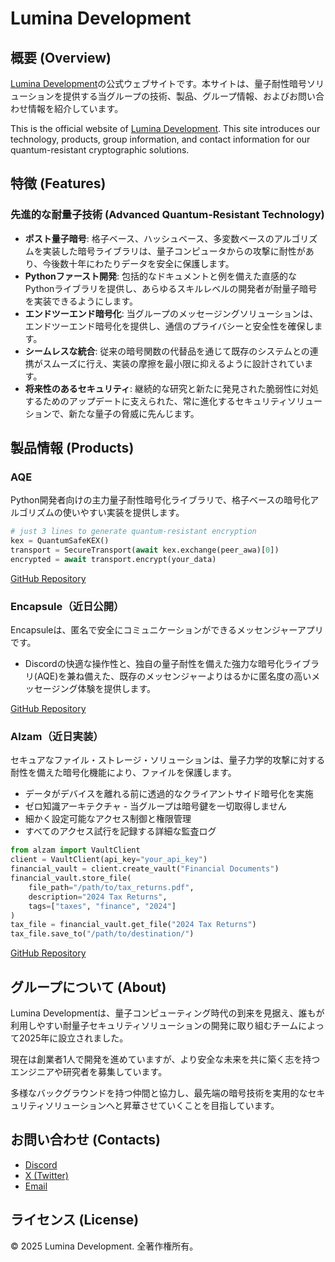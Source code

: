 # Lumina Development

## 概要 (Overview)
[Lumina Development](https://lumina-group.github.io/Lumina/)の公式ウェブサイトです。本サイトは、量子耐性暗号ソリューションを提供する当グループの技術、製品、グループ情報、およびお問い合わせ情報を紹介しています。

This is the official website of [Lumina Development](https://lumina-group.github.io/Lumina/). This site introduces our technology, products, group information, and contact information for our quantum-resistant cryptographic solutions.

## 特徴 (Features)
### 先進的な耐量子技術 (Advanced Quantum-Resistant Technology)
- **ポスト量子暗号**: 格子ベース、ハッシュベース、多変数ベースのアルゴリズムを実装した暗号ライブラリは、量子コンピュータからの攻撃に耐性があり、今後数十年にわたりデータを安全に保護します。
- **Pythonファースト開発**: 包括的なドキュメントと例を備えた直感的なPythonライブラリを提供し、あらゆるスキルレベルの開発者が耐量子暗号を実装できるようにします。
- **エンドツーエンド暗号化**: 当グループのメッセージングソリューションは、エンドツーエンド暗号化を提供し、通信のプライバシーと安全性を確保します。
- **シームレスな統合**: 従来の暗号関数の代替品を通じて既存のシステムとの連携がスムーズに行え、実装の摩擦を最小限に抑えるように設計されています。
- **将来性のあるセキュリティ**: 継続的な研究と新たに発見された脆弱性に対処するためのアップデートに支えられた、常に進化するセキュリティソリューションで、新たな量子の脅威に先んじます。

## 製品情報 (Products)
### AQE
Python開発者向けの主力量子耐性暗号化ライブラリで、格子ベースの暗号化アルゴリズムの使いやすい実装を提供します。

```python
# just 3 lines to generate quantum-resistant encryption
kex = QuantumSafeKEX()
transport = SecureTransport(await kex.exchange(peer_awa)[0])
encrypted = await transport.encrypt(your_data)
```

[GitHub Repository](https://github.com/Lumina-Group/AQE)

### Encapsule（近日公開）
Encapsuleは、匿名で安全にコミュニケーションができるメッセンジャーアプリです。
- Discordの快適な操作性と、独自の量子耐性を備えた強力な暗号化ライブラリ(AQE)を兼ね備えた、既存のメッセンジャーよりはるかに匿名度の高いメッセージング体験を提供します。

[GitHub Repository](https://github.com/Lumina-Group/Encapsule)

### Alzam（近日実装）
セキュアなファイル・ストレージ・ソリューションは、量子力学的攻撃に対する耐性を備えた暗号化機能により、ファイルを保護します。
- データがデバイスを離れる前に透過的なクライアントサイド暗号化を実施
- ゼロ知識アーキテクチャ - 当グループは暗号鍵を一切取得しません
- 細かく設定可能なアクセス制御と権限管理
- すべてのアクセス試行を記録する詳細な監査ログ

```python
from alzam import VaultClient
client = VaultClient(api_key="your_api_key")
financial_vault = client.create_vault("Financial Documents")
financial_vault.store_file(
    file_path="/path/to/tax_returns.pdf",
    description="2024 Tax Returns",
    tags=["taxes", "finance", "2024"]
)
tax_file = financial_vault.get_file("2024 Tax Returns")
tax_file.save_to("/path/to/destination/")
```

[GitHub Repository](https://github.com/Lumina-Group/alzam)

## グループについて (About)
Lumina Developmentは、量子コンピューティング時代の到来を見据え、誰もが利用しやすい耐量子セキュリティソリューションの開発に取り組むチームによって2025年に設立されました。

現在は創業者1人で開発を進めていますが、より安全な未来を共に築く志を持つエンジニアや研究者を募集しています。

多様なバックグラウンドを持つ仲間と協力し、最先端の暗号技術を実用的なセキュリティソリューションへと昇華させていくことを目指しています。

## お問い合わせ (Contacts)
- [Discord](https://discord.gg/y9TURVfVyb)
- [X (Twitter)](https://x.com/Meowkawaii_jp)
- [Email](mailto:example.example.1.mm@icloud.com)

## ライセンス (License)
© 2025 Lumina Development. 全著作権所有。
